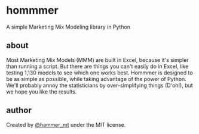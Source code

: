 # hommmer

A simple Marketing Mix Modeling library in Python

## about

Most Marketing Mix Models (MMM) are built in Excel, because it's simpler than running a script. But there are things you can't easily do in Excel, like testing 1,130 models to see which one works best. Hommmer is designed to be as simple as possible, while taking advantage of the power of Python. We'll probably annoy the statisticians by over-simplifying things (D'oh!), but we hope you like the results.

## author

Created by [@hammer_mt](https://twitter.com/hammer_mt) under the MIT license.

